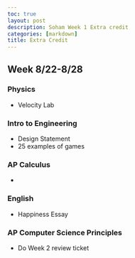 ```yaml
---
toc: true
layout: post
description: Soham Week 1 Extra credit
categories: [markdown]
title: Extra Credit
---
```


## Week 8/22-8/28

### Physics
- Velocity Lab

### Intro to Engineering
- Design Statement
- 25 examples of games

### AP Calculus
- 

### English
- Happiness Essay

### AP Computer Science Principles
- Do Week 2 review ticket
